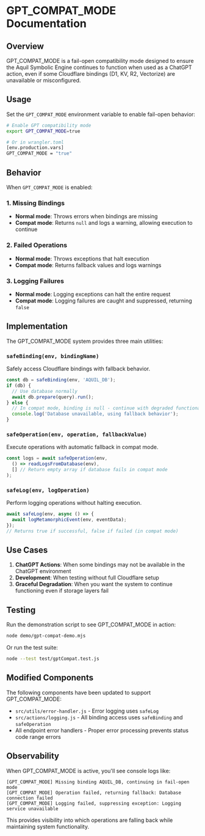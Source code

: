 # GPT_COMPAT_MODE Documentation

## Overview

GPT_COMPAT_MODE is a fail-open compatibility mode designed to ensure the Aquil Symbolic Engine continues to function when used as a ChatGPT action, even if some Cloudflare bindings (D1, KV, R2, Vectorize) are unavailable or misconfigured.

## Usage

Set the `GPT_COMPAT_MODE` environment variable to enable fail-open behavior:

```bash
# Enable GPT compatibility mode
export GPT_COMPAT_MODE=true

# Or in wrangler.toml
[env.production.vars]
GPT_COMPAT_MODE = "true"
```

## Behavior

When `GPT_COMPAT_MODE` is enabled:

### 1. Missing Bindings
- **Normal mode**: Throws errors when bindings are missing
- **Compat mode**: Returns `null` and logs a warning, allowing execution to continue

### 2. Failed Operations
- **Normal mode**: Throws exceptions that halt execution
- **Compat mode**: Returns fallback values and logs warnings

### 3. Logging Failures
- **Normal mode**: Logging exceptions can halt the entire request
- **Compat mode**: Logging failures are caught and suppressed, returning `false`

## Implementation

The GPT_COMPAT_MODE system provides three main utilities:

### `safeBinding(env, bindingName)`
Safely access Cloudflare bindings with fallback behavior.

```javascript
const db = safeBinding(env, 'AQUIL_DB');
if (db) {
  // Use database normally
  await db.prepare(query).run();
} else {
  // In compat mode, binding is null - continue with degraded functionality
  console.log('Database unavailable, using fallback behavior');
}
```

### `safeOperation(env, operation, fallbackValue)`
Execute operations with automatic fallback in compat mode.

```javascript
const logs = await safeOperation(env, 
  () => readLogsFromDatabase(env),
  [] // Return empty array if database fails in compat mode
);
```

### `safeLog(env, logOperation)`
Perform logging operations without halting execution.

```javascript
await safeLog(env, async () => {
  await logMetamorphicEvent(env, eventData);
});
// Returns true if successful, false if failed (in compat mode)
```

## Use Cases

1. **ChatGPT Actions**: When some bindings may not be available in the ChatGPT environment
2. **Development**: When testing without full Cloudflare setup
3. **Graceful Degradation**: When you want the system to continue functioning even if storage layers fail

## Testing

Run the demonstration script to see GPT_COMPAT_MODE in action:

```bash
node demo/gpt-compat-demo.mjs
```

Or run the test suite:

```bash
node --test test/gptCompat.test.js
```

## Modified Components

The following components have been updated to support GPT_COMPAT_MODE:

- `src/utils/error-handler.js` - Error logging uses `safeLog`
- `src/actions/logging.js` - All binding access uses `safeBinding` and `safeOperation`
- All endpoint error handlers - Proper error processing prevents status code range errors

## Observability

When GPT_COMPAT_MODE is active, you'll see console logs like:

```
[GPT_COMPAT_MODE] Missing binding AQUIL_DB, continuing in fail-open mode
[GPT_COMPAT_MODE] Operation failed, returning fallback: Database connection failed
[GPT_COMPAT_MODE] Logging failed, suppressing exception: Logging service unavailable
```

This provides visibility into which operations are falling back while maintaining system functionality.